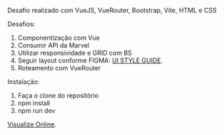 Desafio realizado com VueJS, VueRouter, Bootstrap, Vite, HTML e CSS

Desafios:

1. Componentização com Vue
2. Consumir API da Marvel
3. Utilizar responsividade e GRID com BS
3. Seguir layout conforme FIGMA: [UI STYLE GUIDE](https://www.figma.com/file/b21cB6Ph702fL11DqwoyWP/Teste-Frontend---Bee-Delivery?type=design&node-id=2-2&mode=design&t=3U9mo2tpqc08ckd9-0).
4. Roteamento com VueRouter

Instalação:
1. Faça o clone do repositório
2. npm install
3. npm run dev


[Visualize Online](https://desafio-marvel-api-vue-js.vercel.app/).
